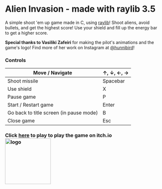 # Alien Invasion - made with raylib 3.5

A simple shoot 'em up game made in C, using [raylib](https://www.raylib.com/)! Shoot aliens, avoid bullets, and get the highest score! Use your shield and fill up the energy bar to get a higher score. 

**Special thanks to Vasiliki Zafeiri** for making the pilot's animations and the game's logo! Find more of her work on Instagram at [@hunnibird](https://www.instagram.com/hunnibird/)!

### Controls

| Move / Navigate | ↑, ↓, ←, → |
| ----------- | ----------- |
| Shoot missile | Spacebar |
| Use shield   | X |
| Pause game | P |
| Start / Restart game | Enter |
| Go back to title screen (in pause mode) | B |
| Close game | Esc |


### Click [here](https://mixalouis.itch.io/alien-invasion) to play to play the game on itch.io <img src="https://static.itch.io/images/badge-color.svg" alt="logo" width="150"/>
